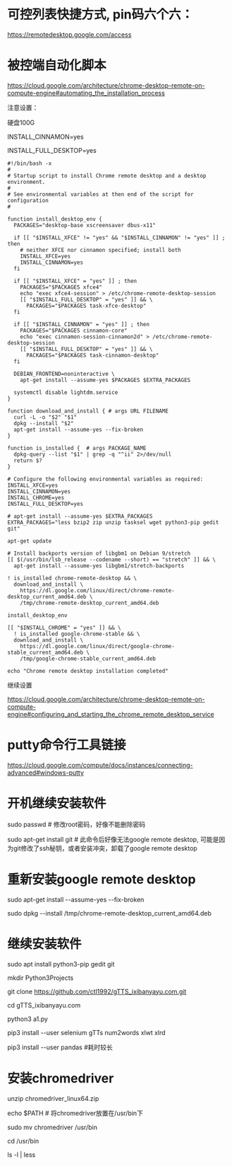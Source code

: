 # 可控列表快捷方式, pin码六个六：

https://remotedesktop.google.com/access

# 被控端自动化脚本

https://cloud.google.com/architecture/chrome-desktop-remote-on-compute-engine#automating_the_installation_process

注意设置：

硬盘100G

INSTALL_CINNAMON=yes

INSTALL_FULL_DESKTOP=yes

```
#!/bin/bash -x
#
# Startup script to install Chrome remote desktop and a desktop environment.
#
# See environmental variables at then end of the script for configuration
#

function install_desktop_env {
  PACKAGES="desktop-base xscreensaver dbus-x11"

  if [[ "$INSTALL_XFCE" != "yes" && "$INSTALL_CINNAMON" != "yes" ]] ; then
    # neither XFCE nor cinnamon specified; install both
    INSTALL_XFCE=yes
    INSTALL_CINNAMON=yes
  fi

  if [[ "$INSTALL_XFCE" = "yes" ]] ; then
    PACKAGES="$PACKAGES xfce4"
    echo "exec xfce4-session" > /etc/chrome-remote-desktop-session
    [[ "$INSTALL_FULL_DESKTOP" = "yes" ]] && \
      PACKAGES="$PACKAGES task-xfce-desktop"
  fi

  if [[ "$INSTALL_CINNAMON" = "yes" ]] ; then
    PACKAGES="$PACKAGES cinnamon-core"
    echo "exec cinnamon-session-cinnamon2d" > /etc/chrome-remote-desktop-session
    [[ "$INSTALL_FULL_DESKTOP" = "yes" ]] && \
      PACKAGES="$PACKAGES task-cinnamon-desktop"
  fi

  DEBIAN_FRONTEND=noninteractive \
    apt-get install --assume-yes $PACKAGES $EXTRA_PACKAGES

  systemctl disable lightdm.service
}

function download_and_install { # args URL FILENAME
  curl -L -o "$2" "$1"
  dpkg --install "$2"
  apt-get install --assume-yes --fix-broken
}

function is_installed {  # args PACKAGE_NAME
  dpkg-query --list "$1" | grep -q "^ii" 2>/dev/null
  return $?
}

# Configure the following environmental variables as required:
INSTALL_XFCE=yes
INSTALL_CINNAMON=yes
INSTALL_CHROME=yes
INSTALL_FULL_DESKTOP=yes

# apt-get install --assume-yes $EXTRA_PACKAGES
EXTRA_PACKAGES="less bzip2 zip unzip tasksel wget python3-pip gedit git"

apt-get update

# Install backports version of libgbm1 on Debian 9/stretch
[[ $(/usr/bin/lsb_release --codename --short) == "stretch" ]] && \
  apt-get install --assume-yes libgbm1/stretch-backports

! is_installed chrome-remote-desktop && \
  download_and_install \
    https://dl.google.com/linux/direct/chrome-remote-desktop_current_amd64.deb \
    /tmp/chrome-remote-desktop_current_amd64.deb

install_desktop_env

[[ "$INSTALL_CHROME" = "yes" ]] && \
  ! is_installed google-chrome-stable && \
  download_and_install \
    https://dl.google.com/linux/direct/google-chrome-stable_current_amd64.deb \
    /tmp/google-chrome-stable_current_amd64.deb

echo "Chrome remote desktop installation completed"
```

继续设置

https://cloud.google.com/architecture/chrome-desktop-remote-on-compute-engine#configuring_and_starting_the_chrome_remote_desktop_service

# putty命令行工具链接

https://cloud.google.com/compute/docs/instances/connecting-advanced#windows-putty


# 开机继续安装软件

sudo passwd # 修改root密码，好像不能删除密码

sudo apt-get install git # 此命令后好像无法google remote desktop, 可能是因为git修改了ssh秘钥，或者安装冲突，卸载了google remote desktop

# 重新安装google remote desktop

sudo apt-get install --assume-yes --fix-broken

sudo dpkg --install /tmp/chrome-remote-desktop_current_amd64.deb

# 继续安装软件

sudo apt install python3-pip gedit git

mkdir Python3Projects

git clone https://github.com/ctl1992/gTTS_ixibanyayu.com.git

cd gTTS_ixibanyayu.com

python3 a1.py

pip3 install --user selenium gTTs num2words xlwt xlrd

pip3 install --user pandas #耗时较长


# 安装chromedriver

unzip chromedriver_linux64.zip

echo $PATH # 将chromedriver放置在/usr/bin下

sudo mv chromedriver /usr/bin

cd /usr/bin

ls -l | less
